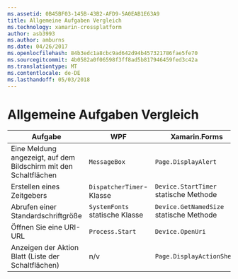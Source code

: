 ```yaml
---
ms.assetid: 0B45BF03-145B-43B2-AFD9-5A0EAB1E63A9
title: Allgemeine Aufgaben Vergleich
ms.technology: xamarin-crossplatform
author: asb3993
ms.author: amburns
ms.date: 04/26/2017
ms.openlocfilehash: 84b3edc1a8cbc9ad642d94b457321786fae5fe70
ms.sourcegitcommit: 4b0582a0f06598f3ff8ad5b817946459fed3c42a
ms.translationtype: MT
ms.contentlocale: de-DE
ms.lasthandoff: 05/03/2018
---
```

# <a name="common-tasks-comparison"></a>Allgemeine Aufgaben Vergleich

| Aufgabe | WPF | Xamarin.Forms |
|--- |--- |--- |
|Eine Meldung angezeigt, auf dem Bildschirm mit den Schaltflächen|`MessageBox`|`Page.DisplayAlert`|
|Erstellen eines Zeitgebers|`DispatcherTimer`-Klasse|`Device.StartTimer` statische Methode|
|Abrufen einer Standardschriftgröße|`SystemFonts` statische Klasse|`Device.GetNamedSize` statische Methode|
|Öffnen Sie eine URI-URL|`Process.Start`|`Device.OpenUri`|
|Anzeigen der Aktion Blatt (Liste der Schaltflächen)|n/v|`Page.DisplayActionSheet`|
